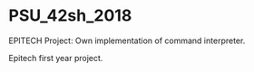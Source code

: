 # PSU_42sh_2018
EPITECH Project: Own implementation of command interpreter.

Epitech first year project.
